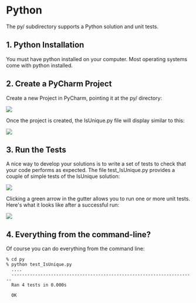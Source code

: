 # Python

The py/ subdirectory supports a Python solution and unit tests.

## 1. Python Installation

You must have python installed on your computer. Most operating systems come with python installed. 

## 2. Create a PyCharm Project

Create a new Project in PyCharm, pointing it at the py/ directory:

<img src="https://github.com/ics-software-engineering/cci-playground/raw/master/images/python-new-project.png">

Once the project is created, the IsUnique.py file will display similar to this:

<img src="https://github.com/ics-software-engineering/cci-playground/raw/master/images/python-isunique.py.png">


## 3. Run the Tests

A nice way to develop your solutions is to write a set of tests to check that your code performs as expected. The file test_IsUnique.py provides a couple of simple tests of the IsUnique solution:

<img src="https://github.com/ics-software-engineering/cci-playground/raw/master/images/python-test_isunique.png">

Clicking a green arrow in the gutter allows you to run one or more unit tests. Here's what it looks like after a successful run:

<img src="https://github.com/ics-software-engineering/cci-playground/raw/master/images/python-test_isunique-run.png">

## 4. Everything from the command-line?

Of course you can do everything from the command line:

```
% cd py
% python test_IsUnique.py 
  ....
  ----------------------------------------------------------------------
  Ran 4 tests in 0.000s
  
  OK
```     






















